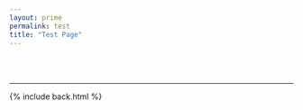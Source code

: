 ```yaml
---
layout: prime
permalink: test
title: "Test Page"
---
```


<div style="margin-top:4rem"></div>

***

{% include back.html %}
